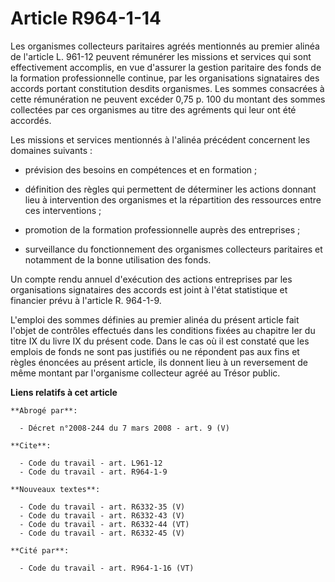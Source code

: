 # Article R964-1-14

Les organismes collecteurs paritaires agréés mentionnés au premier alinéa de l'article L. 961-12 peuvent rémunérer les
missions et services qui sont effectivement accomplis, en vue d'assurer la gestion paritaire des fonds de la formation
professionnelle continue, par les organisations signataires des accords portant constitution desdits organismes. Les sommes
consacrées à cette rémunération ne peuvent excéder 0,75 p. 100 du montant des sommes collectées par ces organismes au titre
des agréments qui leur ont été accordés.

Les missions et services mentionnés à l'alinéa précédent concernent les domaines suivants :

- prévision des besoins en compétences et en formation ;

- définition des règles qui permettent de déterminer les actions donnant lieu à intervention des organismes et la répartition
des ressources entre ces interventions ;

- promotion de la formation professionnelle auprès des entreprises ;

- surveillance du fonctionnement des organismes collecteurs paritaires et notamment de la bonne utilisation des fonds.

Un compte rendu annuel d'exécution des actions entreprises par les organisations signataires des accords est joint à l'état
statistique et financier prévu à l'article R. 964-1-9.

L'emploi des sommes définies au premier alinéa du présent article fait l'objet de contrôles effectués dans les conditions
fixées au chapitre Ier du titre IX du livre IX du présent code. Dans le cas où il est constaté que les emplois de fonds ne
sont pas justifiés ou ne répondent pas aux fins et règles énoncées au présent article, ils donnent lieu à un reversement de
même montant par l'organisme collecteur agréé au Trésor public.

**Liens relatifs à cet article**

	**Abrogé par**:

	  - Décret n°2008-244 du 7 mars 2008 - art. 9 (V)

	**Cite**:

	  - Code du travail - art. L961-12
	  - Code du travail - art. R964-1-9

	**Nouveaux textes**:

	  - Code du travail - art. R6332-35 (V)
	  - Code du travail - art. R6332-43 (V)
	  - Code du travail - art. R6332-44 (VT)
	  - Code du travail - art. R6332-45 (V)

	**Cité par**:

	  - Code du travail - art. R964-1-16 (VT)
